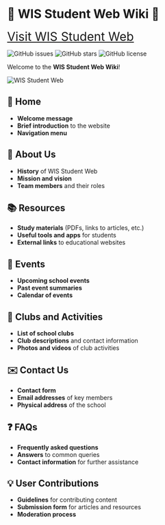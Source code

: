 # 🌟 WIS Student Web Wiki 🌟

<a href="URL_TO_YOUR_WEBSITE" style="font-size:2em;">Visit WIS Student Web</a>

![GitHub issues](https://img.shields.io/github/issues/WIS-Student-Web/WIS-Student-Web-Wiki)
![GitHub stars](https://img.shields.io/github/stars/WIS-Student-Web/WIS-Student-Web-Wiki)
![GitHub license](https://img.shields.io/github/license/WIS-Student-Web/WIS-Student-Web-Wiki)

Welcome to the **WIS Student Web Wiki**!

![WIS Student Web](URL_TO_YOUR_IMAGE)

## 🏡 Home
- **Welcome message**
- **Brief introduction** to the website
- **Navigation menu**

## 🏫 About Us
- **History** of WIS Student Web
- **Mission and vision**
- **Team members** and their roles

## 📚 Resources
- **Study materials** (PDFs, links to articles, etc.)
- **Useful tools and apps** for students
- **External links** to educational websites

## 📅 Events
- **Upcoming school events**
- **Past event summaries**
- **Calendar of events**

## 🎨 Clubs and Activities
- **List of school clubs**
- **Club descriptions** and contact information
- **Photos and videos** of club activities

## ✉️ Contact Us
- **Contact form**
- **Email addresses** of key members
- **Physical address** of the school

## ❓ FAQs
- **Frequently asked questions**
- **Answers** to common queries
- **Contact information** for further assistance

## 💡 User Contributions
- **Guidelines** for contributing content
- **Submission form** for articles and resources
- **Moderation process**
